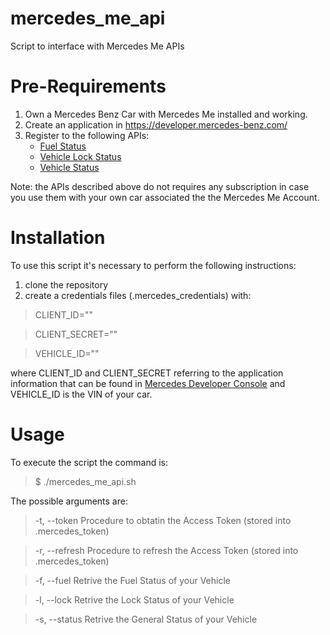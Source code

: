 # mercedes_me_api
Script to interface with Mercedes Me APIs

# Pre-Requirements
1) Own a Mercedes Benz Car with Mercedes Me installed and working.
2) Create an application in https://developer.mercedes-benz.com/
3) Register to the following APIs:
   - [Fuel Status](https://developer.mercedes-benz.com/products/fuel_status)
   - [Vehicle Lock Status](https://developer.mercedes-benz.com/products/vehicle_lock_status)
   - [Vehicle Status](https://developer.mercedes-benz.com/products/vehicle_status)

Note: the APIs described above do not requires any subscription in case you use them with your own car associated the the Mercedes Me Account.

# Installation
To use this script it's necessary to perform the following instructions:
1) clone the repository
2) create a credentials files (.mercedes_credentials) with:
> CLIENT_ID=""

> CLIENT_SECRET=""

> VEHICLE_ID=""

where CLIENT_ID and CLIENT_SECRET referring to the application information that can be found in [Mercedes Developer Console](https://developer.mercedes-benz.com/console) and VEHICLE_ID is the VIN of your car.


# Usage
To execute the script the command is:

> $ ./mercedes_me_api.sh <arguments>

The possible arguments are:

>    -t, --token        Procedure to obtatin the Access Token (stored into .mercedes_token)
    
>    -r, --refresh      Procedure to refresh the Access Token (stored into .mercedes_token)
    
>    -f, --fuel         Retrive the Fuel Status of your Vehicle
    
>    -l, --lock         Retrive the Lock Status of your Vehicle
    
>    -s, --status       Retrive the General Status of your Vehicle
